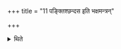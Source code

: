 +++
title = "11 पङ्क्तिश्छन्दस इति भक्षमन्त्रन्"

+++

<details><summary>थिते</summary>

11. He modifies the formula for drinking (Soma) with the expression) paṅktiśchandase.  
</details>
